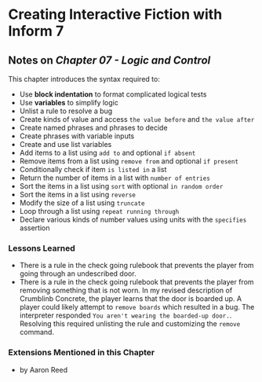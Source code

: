 # Creating Interactive Fiction with Inform 7

## Notes on _Chapter 07 - Logic and Control_

This chapter introduces the syntax required to:

* Use **block indentation** to format complicated logical tests
* Use **variables** to simplify logic
* Unlist a rule to resolve a bug
* Create kinds of value and access `the value before` and `the value after`
* Create named phrases and phrases to decide
* Create phrases with variable inputs
* Create and use list variables
* Add items to a list using `add to` and optional `if absent`
* Remove items from a list using `remove from` and optional `if present`
* Conditionally check if item `is listed in` a list
* Return the number of items in a list with `number of entries`
* Sort the items in a list using `sort` with optional `in random order`
* Sort the items in a list using `reverse`
* Modify the size of a list using `truncate`
* Loop through a list using `repeat running through`
* Declare various kinds of number values using units with the `specifies` assertion

### Lessons Learned

* There is a rule in the check going rulebook that prevents the player from going through an undescribed door. 
* There is a rule in the check going rulebook that prevents the player from removing something that is not worn. In my revised description of Crumblinb Concrete, the player learns that the door is boarded up. A player could likely attempt to `remove boards` which resulted in a bug. The interpreter responded `You aren't wearing the boarded-up door.`. Resolving this required unlisting the rule and customizing the `remove` command. 

### Extensions Mentioned in this Chapter

* []() by Aaron Reed


